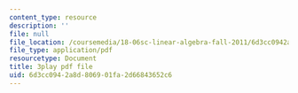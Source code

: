 ```yaml
---
content_type: resource
description: ''
file: null
file_location: /coursemedia/18-06sc-linear-algebra-fall-2011/6d3cc0942a8d806901fa2d66843652c6_TX_vooSnhm8.pdf
file_type: application/pdf
resourcetype: Document
title: 3play pdf file
uid: 6d3cc094-2a8d-8069-01fa-2d66843652c6
---
```

